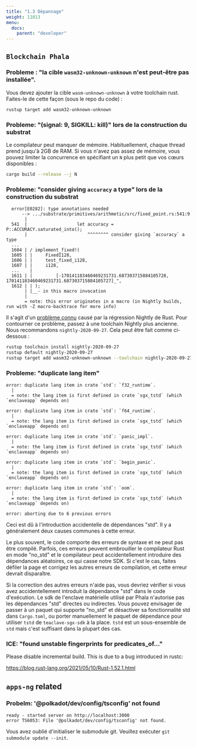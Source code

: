 ```yaml
---
title: "1.3 Dépannage"
weight: 11013
menu:
  docs:
    parent: "developer"
---
```


## `Blockchain Phala`

### Probleme : "la cible `wasm32-unknown-unknown` n'est peut-être pas installée".

Vous devez ajouter la cible `wasm-unknown-unknown` à votre toolchain rust. Faites-le de cette façon (sous le repo du code) :

```bash
rustup target add wasm32-unknown-unknown
```

### Probleme: "(signal: 9, SIGKILL: kill)" lors de la construction du substrat

Le compilateur peut manquer de mémoire. Habituellement, chaque thread prend jusqu'à 2GB de RAM. Si vous n'avez pas assez de mémoire, vous pouvez limiter la concurrence en spécifiant un `N` plus petit que vos cœurs disponibles :

```bash
cargo build --release --j N
```

### Probleme: "consider giving `accuracy` a type" lors de la construction du substrat

```log
  error[E0282]: type annotations needed
      --> .../substrate/primitives/arithmetic/src/fixed_point.rs:541:9
       |
  541  |                   let accuracy = P::ACCURACY.saturated_into();
       |                       ^^^^^^^^ consider giving `accuracy` a type
  ...
  1604 | / implement_fixed!(
  1605 | |     FixedI128,
  1606 | |     test_fixed_i128,
  1607 | |     i128,
  ...    |
  1611 | |         [-170141183460469231731.687303715884105728, 170141183460469231731.687303715884105727]_",
  1612 | | );
       | |__- in this macro invocation
       |
       = note: this error originates in a macro (in Nightly builds, run with -Z macro-backtrace for more info)
```

Il s'agit d'un [problème connu](https://github.com/paritytech/substrate/issues/7287) causé par la régression Nightly de Rust. Pour contourner ce problème, passez à une toolchain Nightly plus ancienne. Nous recommandons `nightly-2020-09-27`. Cela peut être fait comme ci-dessous :

```bash
rustup toolchain install nightly-2020-09-27
rustup default nightly-2020-09-27
rustup target add wasm32-unknown-unknown --toolchain nightly-2020-09-27
```

### Probleme: "duplicate lang item"

```log
error: duplicate lang item in crate `std`: `f32_runtime`.
  |
  = note: the lang item is first defined in crate `sgx_tstd` (which `enclaveapp` depends on)

error: duplicate lang item in crate `std`: `f64_runtime`.
  |
  = note: the lang item is first defined in crate `sgx_tstd` (which `enclaveapp` depends on)

error: duplicate lang item in crate `std`: `panic_impl`.
  |
  = note: the lang item is first defined in crate `sgx_tstd` (which `enclaveapp` depends on)

error: duplicate lang item in crate `std`: `begin_panic`.
  |
  = note: the lang item is first defined in crate `sgx_tstd` (which `enclaveapp` depends on)

error: duplicate lang item in crate `std`: `oom`.
  |
  = note: the lang item is first defined in crate `sgx_tstd` (which `enclaveapp` depends on)

error: aborting due to 6 previous errors
```

Ceci est dû à l'introduction accidentelle de dépendances "std". Il y a généralement deux causes communes à cette erreur.

Le plus souvent, le code comporte des erreurs de syntaxe et ne peut pas être compilé. Parfois, ces erreurs peuvent embrouiller le compilateur Rust en mode "no_std" et le compilateur peut accidentellement introduire des dépendances aléatoires, ce qui casse notre SDK. Si c'est le cas, faites défiler la page et corrigez les autres erreurs de compilation, et cette erreur devrait disparaître.

Si la correction des autres erreurs n'aide pas, vous devriez vérifier si vous avez accidentellement introduit la dépendance "std" dans le code d'exécution. Le sdk de l'enclave matérielle utilisé par Phala n'autorise pas les dépendances "std" directes ou indirectes. Vous pouvez envisager de passer à un paquet qui supporte "no_std" et désactiver sa fonctionnalité std dans `Cargo.toml`, ou porter manuellement le paquet de dépendance pour utiliser `tstd` de `teaclave-sgx-sdk` à la place. `tstd` est un sous-ensemble de `std` mais c'est suffisant dans la plupart des cas.

### ICE: "found unstable fingerprints for predicates_of..."

Please disable incremental build. This is due to a bug introduced in rustc:

<https://blog.rust-lang.org/2021/05/10/Rust-1.52.1.html>

## `apps-ng` related

### Probelm: '@polkadot/dev/config/tsconfig' not found

```log
ready - started server on http://localhost:3000
error TS6053: File '@polkadot/dev/config/tsconfig' not found.
```

Vous avez oublié d'initialiser le submodule git. Veuillez exécuter `git submodule update --init`.
